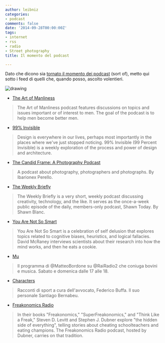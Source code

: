 ```yaml
---
author: leibniz
categories:
- podcast
comments: false
date: '2014-09-28T00:00:00Z'
tags:
- internet
- rss
- radio
- Street photography
title: Il momento del podcast

---
```

Dato che dicono sia [tornato il momento dei podcast](http://www.fastcompany.com/3035954/most-creative-people/the-surprisingly-profitable-rise-of-podcast-networks?curator=MediaREDEF) (sort of), metto qui sotto i feed di quelli che, quando posso, ascolto volentieri.

![drawing](http://leibniz.me/images/vault/podcasts.jpg)

- [The Art of Manliness](http://feeds.feedburner.com/artofmanlinesspodcast)
>The Art of Manliness podcast features discussions on topics and issues important or of interest to men. The goal of the podcast is to help men become better men.

- [99% Invisible](http://feeds.99percentinvisible.org/99percentinvisible?)
> Design is everywhere in our lives, perhaps most importantly in the places where we've just stopped noticing. 99% Invisible (99 Percent Invisible) is a weekly exploration of the process and power of design and architecture. 

- [The Candid Frame: A Photography Podcast](http://thecandidframe.libsyn.com/rss)
>A podcast about photography, photographers and photographs. By Ibarionex Perello.

- [The Weekly Briefly](http://feedpress.me/weeklybriefly)
>The Weekly Briefly is a very short, weekly podcast discussing creativity, technology, and the like. It serves as the once-a-week public episode of the daily, members-only podcast, Shawn Today. By Shawn Blanc.

- [You Are Not So Smart](http://youarenotsosmart.libsyn.com/rss)
> You Are Not So Smart is a celebration of self delusion that explores topics related to cognitive biases, heuristics, and logical fallacies. David McRaney interviews scientists about their research into how the mind works, and then he eats a cookie.

- [Mu](http://www.radio.rai.it/radio2/podcast/rssradio2.jsp?id=11466)
>Il programma di @MatteoBordone su @RaiRadio2 che coniuga bovini e musica. Sabato e domenica dalle 17 alle 18.

- [Characters](http://www4.rsi.ch/podcast/rss/Characters.cfm)
> Racconti di sport a cura dell'avvocato, Federico Buffa. Il suo personale Santiago Bernabeu.

- [Freakonomics Radio](http://feeds.feedburner.com/freakonomicsradio)
>In their books "Freakonomics," "SuperFreakonomics," and "Think Like a Freak," Steven D. Levitt and Stephen J. Dubner explore "the hidden side of everything", telling stories about cheating schoolteachers and eating champions. The Freakonomics Radio podcast, hosted by Dubner, carries on that tradition.

 